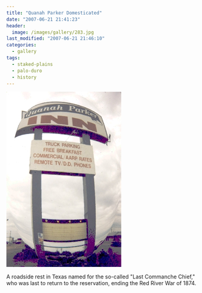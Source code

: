 ```yaml
---
title: "Quanah Parker Domesticated"
date: "2007-06-21 21:41:23"
header:
  image: /images/gallery/283.jpg
last_modified: "2007-06-21 21:46:10"
categories:
  - gallery
tags:
  - staked-plains
  - palo-duro
  - history  
---
```

![283](/images/gallery/283.jpg)

A roadside rest in Texas named for the so-called "Last Commanche Chief," who was last to return to the reservation, ending the Red River War of 1874.
